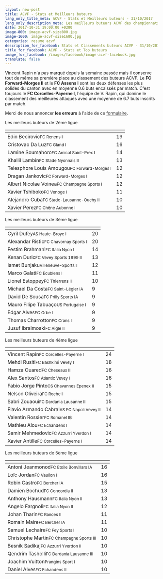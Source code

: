```yaml
---
layout: new-post
title: ACVF - Stats et Meilleurs buteurs
lang_only_title_meta: ACVF - Stats et Meilleurs buteurs - 31/10/2017
lang_only_description_meta: Les meilleurs buteurs ACVF des championnats de football amateur de la 2e à la 5e ligue - 31/10/2017
date: 2017-10-31 19:00:00 +0200
image-800: image-acvf-size800.jpg
image-1600: image-acvf-size1600.jpg
categories: resume acvf
description_for_facebook: Stats et Classements buteurs ACVF - 31/10/2017
title_for_facebook: ACVF - Stats et Top buteurs
image_for_facebook: /images/facebook/image-acvf-facebook.jpg
translate: false
---
```

Vincent Rapin n'a pas marqué depuis la semaine passée mais il conserve tout de même sa première place au classement des buteurs ACVF. Le __FC Forward-Morges II__ et le __FC Assens I__ sont les deux défenses les plus solides du canton avec en moyenne 0.6 buts encaissés par match. C'est toujours le __FC Corcelles-Payerne l__, l'équipe de V. Rapin, qui domine le classement des meilleures attaques avec une moyenne de 6.7 buts inscrits par match.

Merci de nous annoncer <b>les erreurs</b> à l'aide de ce <a href="/formulaire-report-erreur" title="Signaler une erreur ou un problème">formulaire</a>.

Les meilleurs buteurs de 2ème ligue

<table class="table"><thead><tr><th><i class="fa fa-male"></i></th><th><i class="fa fa-futbol-o"></i></th></tr></thead><tbody><tr><td>Edin Becirovic<span class='d-block team-name'><small>FC Renens I</small></span></td><td>19</td></tr><tr><td>Cristovao Da Luz<span class='d-block team-name'><small>FC Gland I</small></span></td><td>16</td></tr><tr><td>Lamine Soumahoro<span class='d-block team-name'><small>FC Amical Saint-Prex I</small></span></td><td>14</td></tr><tr><td>Khallil Lambin<span class='d-block team-name'><small>FC Stade Nyonnais II</small></span></td><td>13</td></tr><tr><td>Telesphore Louis Amougou<span class='d-block team-name'><small>FC Forward-Morges I</small></span></td><td>12</td></tr><tr><td>Dragan Jankovic<span class='d-block team-name'><small>FC Forward-Morges I</small></span></td><td>12</td></tr><tr><td>Albert Nicolae Voinea<span class='d-block team-name'><small>FC Champagne Sports I</small></span></td><td>12</td></tr><tr><td>Xavier Tshiboko<span class='d-block team-name'><small>FC Venoge I</small></span></td><td>11</td></tr><tr><td>Alejandro Cuba<span class='d-block team-name'><small>FC Stade-Lausanne-Ouchy II</small></span></td><td>10</td></tr><tr><td>Xavier Perez<span class='d-block team-name'><small>FC Chêne Aubonne I</small></span></td><td>10</td></tr></tbody></table>

Les meilleurs buteurs de 3ème ligue

<table class="table"><thead><tr><th><i class="fa fa-male"></i></th><th><i class="fa fa-futbol-o"></i></th></tr></thead><tbody><tr><td>Cyril Dufey<span class='d-block team-name'><small>AS Haute-Broye I</small></span></td><td>20</td></tr><tr><td>Alexandar Ristic<span class='d-block team-name'><small>FC Chavornay Sports I</small></span></td><td>20</td></tr><tr><td>Festim Rrahmani<span class='d-block team-name'><small>FC Italia Nyon I</small></span></td><td>14</td></tr><tr><td>Kenan Duric<span class='d-block team-name'><small>FC Vevey Sports 1899 II</small></span></td><td>13</td></tr><tr><td>Ismet Bunjaku<span class='d-block team-name'><small>Villeneuve-Sports l</small></span></td><td>12</td></tr><tr><td>Marco Galati<span class='d-block team-name'><small>FC Ecublens I</small></span></td><td>11</td></tr><tr><td>Lionel Estoppey<span class='d-block team-name'><small>FC Thierrens II</small></span></td><td>10</td></tr><tr><td>Michael Da Costa<span class='d-block team-name'><small>FC Saint-Légier IA</small></span></td><td>9</td></tr><tr><td>David De Sousa<span class='d-block team-name'><small>FC Prilly Sports IA</small></span></td><td>9</td></tr><tr><td>Mauro Filipe Tabuaço<span class='d-block team-name'><small>US Portugaise I</small></span></td><td>9</td></tr><tr><td>Edgar Alves<span class='d-block team-name'><small>FC Orbe I</small></span></td><td>9</td></tr><tr><td>Thomas Charrotton<span class='d-block team-name'><small>FC Crans I</small></span></td><td>9</td></tr><tr><td>Jusuf Ibraimoski<span class='d-block team-name'><small>FC Aigle II</small></span></td><td>9</td></tr></tbody></table>

Les meilleurs buteurs de 4ème ligue

<table class="table"><thead><tr><th><i class="fa fa-male"></i></th><th><i class="fa fa-futbol-o"></i></th></tr></thead><tbody><tr><td>Vincent Rapin<span class='d-block team-name'><small>FC Corcelles-Payerne l</small></span></td><td>24</td></tr><tr><td>Mehdi Rusiti<span class='d-block team-name'><small>FC Bashkimi Vevey I</small></span></td><td>18</td></tr><tr><td>Hamza Ouared<span class='d-block team-name'><small>FC Cheseaux II</small></span></td><td>16</td></tr><tr><td>Alex Santos<span class='d-block team-name'><small>FC Atlantic Vevey l</small></span></td><td>16</td></tr><tr><td>Fabio Jorge Pinto<span class='d-block team-name'><small>CS Chavannes Epenex II</small></span></td><td>15</td></tr><tr><td>Nelson Oliveira<span class='d-block team-name'><small>FC Roche I</small></span></td><td>15</td></tr><tr><td>Sabri Zouaoui<span class='d-block team-name'><small>FC Dardania Lausanne II</small></span></td><td>15</td></tr><tr><td>Flavio Armando Cabral<span class='d-block team-name'><small>AS FC Napoli Vevey II</small></span></td><td>14</td></tr><tr><td>Valentin Rossier<span class='d-block team-name'><small>FC Romanel IB</small></span></td><td>14</td></tr><tr><td>Mathieu Alou<span class='d-block team-name'><small>FC Echandens I</small></span></td><td>14</td></tr><tr><td>Samir Mehmedovic<span class='d-block team-name'><small>FC Azzurri Yverdon l</small></span></td><td>14</td></tr><tr><td>Xavier Antille<span class='d-block team-name'><small>FC Corcelles-Payerne l</small></span></td><td>14</td></tr></tbody></table>

Les meilleurs buteurs de 5ème ligue

<table class="table"><thead><tr><th><i class="fa fa-male"></i></th><th><i class="fa fa-futbol-o"></i></th></tr></thead><tbody><tr><td>Antoni Jeanmonod<span class='d-block team-name'><small>FC Etoile Bonvillars IA</small></span></td><td>16</td></tr><tr><td>Loïc Jordan<span class='d-block team-name'><small>FC Vaulion l</small></span></td><td>16</td></tr><tr><td>Robin Castro<span class='d-block team-name'><small>FC Bercher IA</small></span></td><td>15</td></tr><tr><td>Damien Bochud<span class='d-block team-name'><small>FC Concordia II</small></span></td><td>13</td></tr><tr><td>Anthony Hausmann<span class='d-block team-name'><small>FC Italia Nyon II</small></span></td><td>13</td></tr><tr><td>Angelo Fargnoli<span class='d-block team-name'><small>FC Italia Nyon II</small></span></td><td>12</td></tr><tr><td>Johan Tharin<span class='d-block team-name'><small>FC Rances II</small></span></td><td>11</td></tr><tr><td>Romain Maire<span class='d-block team-name'><small>FC Bercher IA</small></span></td><td>11</td></tr><tr><td>Samuel Lechaire<span class='d-block team-name'><small>FC Fey Sports l</small></span></td><td>10</td></tr><tr><td>Christophe Martin<span class='d-block team-name'><small>FC Champagne Sports III</small></span></td><td>10</td></tr><tr><td>Besnik Sadikaj<span class='d-block team-name'><small>FC Azzurri Yverdon II</small></span></td><td>10</td></tr><tr><td>Qendrim Tasholli<span class='d-block team-name'><small>FC Dardania Lausanne III</small></span></td><td>10</td></tr><tr><td>Joachim Vuitton<span class='d-block team-name'><small>Prangins Sport l</small></span></td><td>10</td></tr><tr><td>Daniel Alves<span class='d-block team-name'><small>FC Echandens II</small></span></td><td>10</td></tr></tbody></table>

